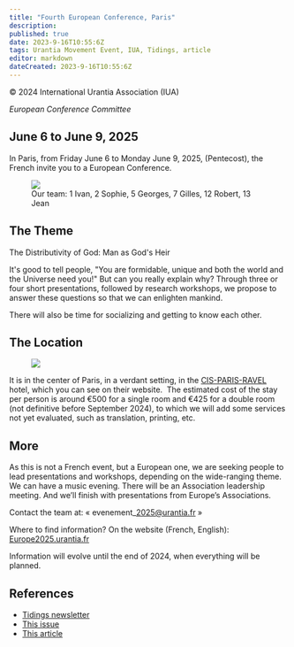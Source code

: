 ```yaml
---
title: "Fourth European Conference, Paris"
description: 
published: true
date: 2023-9-16T10:55:6Z
tags: Urantia Movement Event, IUA, Tidings, article
editor: markdown
dateCreated: 2023-9-16T10:55:6Z
---
```


<p class="v-card v-sheet theme--light grey lighten-3 px-2">© 2024 International Urantia Association (IUA)</p>

_European Conference Committee_

## June 6 to June 9, 2025

In Paris, from Friday June 6 to Monday June 9, 2025, (Pentecost), the French invite you to a European Conference.

<figure id="Figure_1" class="image urantiapedia">
<img src="/image/article/IUA_Tidings/European-Conference-organizers-e1718484057277-706x372.jpg">
<figcaption>Our team: 1 Ivan, 2 Sophie, 5 Georges, 7 Gilles, 12 Robert, 13 Jean</figcaption>
</figure>

## The Theme

The Distributivity of God: Man as God's Heir

It's good to tell people, "You are formidable, unique and both the world and the Universe need you!" But can you really explain why? Through three or four short presentations, followed by research workshops, we propose to answer these questions so that we can enlighten mankind.

There will also be time for socializing and getting to know each other.

## The Location

<figure id="Figure_2" class="image urantiapedia">
<img src="/image/article/IUA_Tidings/European-Conference-location.jpg">
</figure>

It is in the center of Paris, in a verdant setting, in the [CIS-PARIS-RAVEL](https://www.hotel-cis-paris-ravel.com/) hotel, which you can see on their website.  The estimated cost of the stay per person is around €500 for a single room and €425 for a double room (not definitive before September 2024), to which we will add some services not yet evaluated, such as translation, printing, etc.

## More

As this is not a French event, but a European one, we are seeking people to lead presentations and workshops, depending on the wide-ranging theme. We can have a music evening. There will be an Association leadership meeting. And we’ll finish with presentations from Europe’s Associations.

Contact the team at: « evenement\_2025@urantia.fr »

Where to find information? On the website (French, English): [Europe2025.urantia.fr](https://europe2025.urantia.fr/)

Information will evolve until the end of 2024, when everything will be planned.

## References

- [Tidings newsletter](https://urantia-association.org/about-tidings-newsletter/)
- [This issue](https://urantia-association.org/newsletter/tidings-june-2024/)
- [This article](https://urantia-association.org/fourth-european-conference-paris)